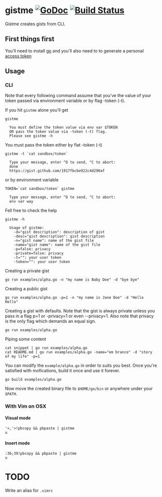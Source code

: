 # gistme [![GoDoc](https://godoc.org/github.com/netp/gistme?status.svg)](https://godoc.org/github.com/netp/gistme) [![Build Status](https://travis-ci.org/netp/gistme.svg?branch=master)](https://travis-ci.org/netp/gistme)

Gistme creates gists from CLI.

## First things first

You'll need to install [go](http://golang.org/doc/install) and you'll also 
need to to generate a personal [access token](https://github.com/settings/applications)

## Usage

### CLI

Note that every following command assume that you've the value of your 
token passed via environment variable or by flag -token (-t). 

If you hit `gistme` alone you'll get

    gistme

      You must define the token value via env var $TOKEN
      OR pass the token value via -token (-t) flag.
      Please see gistme -h

You must pass the token either by flat -token (-t)

    gistme -t `cat sandbox/token`

      Type your message, enter ^D to send, ^C to abort:
      done
      https://gist.github.com/1917fbcbe922c4d290af

or by environment variable

    TOKEN=`cat sandbox/token` gistme

      Type your message, enter ^D to send, ^C to abort:
      env var way

Fell free to check the help

    gistme -h

      Usage of gistme:
        -d="gist description": description of gist
        -desc="gist description": gist description
        -n="gist name": name of the gist file
        -name="gist name": name of the gist file
        -p=false: privacy
        -private=false: privacy
        -t="": your user token
        -token="": your user token

Creating a private gist

    go run examples/alpha.go -n "my name is Baby Doe" -d "bye bye"

Creating a public gist

    go run examples/alpha.go -p=1 -n "my name is Jane Doe" -d "Hello Hello"

Creating a gist with defaults. Note that the gist is always private unless
you pass in a flag p=1 or -privacy=1 or even --privacy=1. Also note that 
privacy is the only flag which demands an equal sign.

    go run examples/alpha.go

Piping some content

    cat snippet | go run examples/alpha.go
    cat README.md | go run examples/alpha.go -name="em branco" -d "story of my life" -p=1

You can modify the `example/alpha.go` in order to suits you best. Once 
you're satisfied with mofications, build it once and use it forever.

    go build examples/alpha.go

Now move the created binary file to `$HOME/go/bin` or anywhere under 
your `$PATH`.

### With Vim on OSX

#### Visual mode

    '<,'>!pbcopy && pbpaste | gistme
    u

#### Insert mode

    :36;39!pbcopy && pbpaste | gistme
    u

# TODO

Write an alias for `.vimrc`
